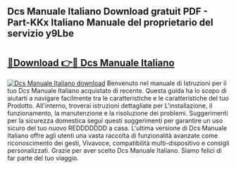 ## Dcs Manuale Italiano Download gratuit PDF - Part-KKx Italiano Manuale del proprietario del servizio y9Lbe

# <h2><a href="http://dfgqh9.blite.top/?on=Dcs+Manuale+Italiano">🔗Download 👉🔴 Dcs Manuale Italiano</a></h2>

[![Dcs Manuale Italiano download](https://i.imgur.com/lujVjoI.png)](http://dfgqh9.blite.top/?on=Dcs+Manuale+Italiano)
Benvenuto nel manuale di Istruzioni per il tuo Dcs Manuale Italiano acquistato di recente. Questa guida ha lo scopo di aiutarti a navigare facilmente tra le caratteristiche e le caratteristiche del tuo Prodotto. All'interno, troverai istruzioni dettagliate per L'installazione, il funzionamento, la manutenzione e la risoluzione dei problemi. Suggerimenti per la sicurezza domestica segui questi suggerimenti per garantire un uso sicuro del tuo nuovo REDDDDDDD a casa. L'ultima versione di Dcs Manuale Italiano offre agli utenti una vasta raccolta di funzionalità avanzate come riconoscimento dei gesti, Vivavoce, compatibilità multi-dispositivo e consigli personalizzati. Grazie per aver scelto Dcs Manuale Italiano. Siamo felici di far parte del tuo viaggio.
